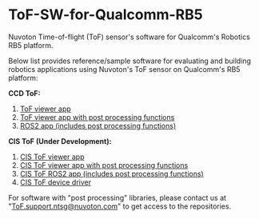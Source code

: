 # ToF-SW-for-Qualcomm-RB5
Nuvoton Time-of-flight (ToF) sensor's software for Qualcomm's Robotics RB5 platform.

Below list provides reference/sample software for evaluating and building robotics applications using Nuvoton's ToF sensor on Qualcomm's RB5 platform:

<b>CCD ToF:</b>
1. <a href="https://github.com/OpenNuvoton/ToF-viewer-app-for-Qualcomm-RB5" target="_top">ToF viewer app</a>
2. <a href="https://github.com/OpenNuvoton/ToF-viewer-app-with-post-processing-for-Qualcomm-RB5" target="_top">ToF viewer app with post processing functions</a> 
3. <a href="https://github.com/OpenNuvoton/ToF-ROS2-app-with-post-processing-for-Qualcomm-RB5" target="_top">ROS2 app (includes post processing functions)</a> 

<b>CIS ToF (Under Development):</b>
1. <a href="https://github.com/OpenNuvoton/CIS-ToF-viewer-app-for-Qualcomm-RB5" target="_top">CIS ToF viewer app</a>
2. <a href="https://github.com/OpenNuvoton/CIS-ToF-viewer-app-with-post-processing-for-Qualcomm-RB5" target="_top">CIS ToF viewer app with post processing functions</a>
3. <a href="https://github.com/OpenNuvoton/CIS-ToF-ROS2-app-with-post-processing-for-Qualcomm-RB5" target="_top">CIS ToF ROS2 app (includes post processing functions)</a>
4. <a href="https://github.com/OpenNuvoton/CIS-ToF-dev-drv-lib-for-Qualcomm-RB5" target="_top">CIS ToF device driver</a> 

For software with "post processing" libraries, please contact us at "ToF.support.ntsg@nuvoton.com" to get access to the repositories.
